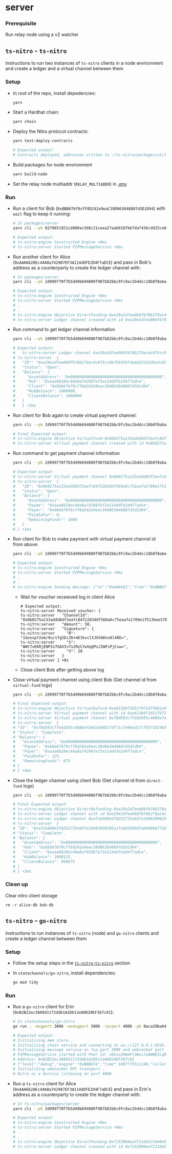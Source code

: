 # server

### Prerequisite

Run relay node using a v2 watcher

## `ts-nitro` - `ts-nitro`

Instructions to run two instances of `ts-nitro` clients in a node environment and create a ledger and a virtual channel between them

### Setup

* In root of the repo, install depedencies:

  ```bash
  yarn
  ```

* Start a Hardhat chain:

  ```bash
  yarn chain
  ```

* Deploy the Nitro protocol contracts:

  ```bash
  yarn test:deploy-contracts

  # Expected output:
  # Contracts deployed, addresses written to ~/ts-nitro/packages/util/src/addresses.json
  ```

* Build packages for node environment

  ```bash
  yarn build:node
  ```

* Set the relay node multiaddr (`RELAY_MULTIADDR`) in [.env](./.env)

### Run

* Run a client for Bob (`0xBBB676f9cFF8D242e9eaC39D063848807d3D1D94`) with `wait` flag to keep it running:

  ```bash
  # In packages/server
  yarn cli --pk 0279651921cd800ac560c21ceea27aab0107b67daf436cdd25ce84cad30159b4 --chainpk 59c6995e998f97a5a0044966f0945389dc9e86dae88c7a8412f4603b6b78690d --store ./bob-db --wait

  # Expected output:
  # ts-nitro:engine Constructed Engine +0ms
  # ts-nitro:server Started P2PMessageService +0ms
  ```

* Run another client for Alice (`0xAAA6628Ec44A8a742987EF3A114dDFE2D4F7aDCE`) and pass in Bob's address as a counterparty to create the ledger channel with:

  ```bash
  # In packages/server
  yarn cli --pk 2d999770f7b5d49b694080f987b82bbc9fc9ac2b4dcc10b0f8aba7d700f69c6d --chainpk ac0974bec39a17e36ba4a6b4d238ff944bacb478cbed5efcae784d7bf4f2ff80 --store ./alice-db --direct-fund --counterparty 0xBBB676f9cFF8D242e9eaC39D063848807d3D1D94

  # Expected output:
  # ts-nitro:engine Constructed Engine +0ms
  # ts-nitro:server Started P2PMessageService +0ms
  # .
  # .
  # ts-nitro:engine Objective DirectFunding-0xe29e2d7ee060fb78b279ac4c8f5cc9bf59334f3e0d25315d5e3c822ed0303d9e is complete & returned to API +26ms
  # ts-nitro:server Ledger channel created with id 0xe29e2d7ee060fb78b279ac4c8f5cc9bf59334f3e0d25315d5e3c822ed0303d9e
  ```

* Run command to get ledger channel information

  ```bash
  yarn cli --pk 2d999770f7b5d49b694080f987b82bbc9fc9ac2b4dcc10b0f8aba7d700f69c6d --chainpk ac0974bec39a17e36ba4a6b4d238ff944bacb478cbed5efcae784d7bf4f2ff80 --store ./alice-db --get-ledger-channel --ledger-channel 0xe29e2d7ee060fb78b279ac4c8f5cc9bf59334f3e0d25315d5e3c822ed0303d9e

  # Expected output:
  #   ts-nitro:server Ledger channel 0xe29e2d7ee060fb78b279ac4c8f5cc9bf59334f3e0d25315d5e3c822ed0303d9e status:
  # ts-nitro:server  {
  #   "ID": "0xe29e2d7ee060fb78b279ac4c8f5cc9bf59334f3e0d25315d5e3c822ed0303d9e",
  #   "Status": "Open",
  #   "Balance": {
  #     "AssetAddress": "0x0000000000000000000000000000000000000000",
  #     "Hub": "0xaaa6628ec44a8a742987ef3a114ddfe2d4f7adce",
  #     "Client": "0xbbb676f9cff8d242e9eac39d063848807d3d1d94",
  #     "HubBalance": 1000000,
  #     "ClientBalance": 1000000
  #   }
  #   } +2ms
  ```

* Run client for Bob again to create virtual payment channel:

  ```bash
  yarn cli --pk 2d999770f7b5d49b694080f987b82bbc9fc9ac2b4dcc10b0f8aba7d700f69c6d --chainpk ac0974bec39a17e36ba4a6b4d238ff944bacb478cbed5efcae784d7bf4f2ff80 --store ./alice-db --virtual-fund --counterparty 0xBBB676f9cFF8D242e9eaC39D063848807d3D1D94

  # Final Expected output:
  # ts-nitro:engine Objective VirtualFund-0x8b0275a133addd8df2eafc84f2283ddf560a6c75eaafa1709e1f513bee5787af is complete & returned to API +0ms
  # ts-nitro:server Virtual payment channel created with id 0x8b0275a133addd8df2eafc84f2283ddf560a6c75eaafa1709e1f513bee5787af
  ```

* Run command to get payment channel information

  ```bash
  yarn cli --pk 2d999770f7b5d49b694080f987b82bbc9fc9ac2b4dcc10b0f8aba7d700f69c6d --chainpk ac0974bec39a17e36ba4a6b4d238ff944bacb478cbed5efcae784d7bf4f2ff80 --store ./alice-db --get-payment-channel --payment-channel 0x8b0275a133addd8df2eafc84f2283ddf560a6c75eaafa1709e1f513bee5787af

  # Expected output:
  # ts-nitro:server Virtual payment channel 0x8b0275a133addd8df2eafc84f2283ddf560a6c75eaafa1709e1f513bee5787af status:
  # ts-nitro:server  {
  #   "ID": "0x8b0275a133addd8df2eafc84f2283ddf560a6c75eaafa1709e1f513bee5787af",
  #   "Status": "Open",
  #   "Balance": {
  #     "AssetAddress": "0x0000000000000000000000000000000000000000",
  #     "Payee": "0xaaa6628ec44a8a742987ef3a114ddfe2d4f7adce",
  #     "Payer": "0xbbb676f9cff8d242e9eac39d063848807d3d1d94",
  #     "PaidSoFar": 0,
  #     "RemainingFunds": 1000
  #   }
  # } +1ms
  ```

* Run client for Bob to make payment with virtual payment channel id from above:

  ```bash
  yarn cli --pk 2d999770f7b5d49b694080f987b82bbc9fc9ac2b4dcc10b0f8aba7d700f69c6d --chainpk ac0974bec39a17e36ba4a6b4d238ff944bacb478cbed5efcae784d7bf4f2ff80 --store ./alice-db --pay --amount 50 --payment-channel 0x8b0275a133addd8df2eafc84f2283ddf560a6c75eaafa1709e1f513bee5787af --wait

  # Expected output:
  # ts-nitro:engine Constructed Engine +0ms
  # ts-nitro:server Started P2PMessageService +0ms
  # .
  # .
  # ts-nitro:engine Sending message: {"to":"0xAAA662","from":"0xBBB676","payloadSummaries":[],"proposalSummaries":[],"payments":[{"amount":50,"channelId":"0xe613b9f1651f971473061a968823463e9570b83230c2bce734b21800f663e4aa"}],"rejectedObjectives":[]} +8ms
  ```

  * Wait for voucher receieved log in client Alice

    ```
    # Expected output:
    ts-nitro:server Received voucher: {
    ts-nitro:server   "ChannelId": "0x8b0275a133addd8df2eafc84f2283ddf560a6c75eaafa1709e1f513bee5787af",
    ts-nitro:server   "Amount": 50,
    ts-nitro:server   "Signature": {
    ts-nitro:server     "R": "iGoxsptIeA/0u/vTgSEcZ6+mE3kvclXJkhbKnv6l4RE=",
    ts-nitro:server     "S": "WWt7vEKRjENPIn7GAVIvTv2RzCYwVqQPxJIWFsPjCvw=",
    ts-nitro:server     "V": 28
    ts-nitro:server   }
    ts-nitro:server } +8s
    ```

  * Close client Bob after getting above log

* Close virtual payment channel using client Bob (Get channel id from `virtual-fund` logs)

  ```bash
  yarn cli --pk 2d999770f7b5d49b694080f987b82bbc9fc9ac2b4dcc10b0f8aba7d700f69c6d --chainpk ac0974bec39a17e36ba4a6b4d238ff944bacb478cbed5efcae784d7bf4f2ff80 --store ./alice-db --virtual-defund --payment-channel 0x8b0275a133addd8df2eafc84f2283ddf560a6c75eaafa1709e1f513bee5787af --get-payment-channel

  # Final Expected output:
  # ts-nitro:engine Objective VirtualDefund-0xe613b9f1651f971473061a968823463e9570b83230c2bce734b21800f663e4aa is complete & returned to API +1ms
  # ts-nitro:server Virtual payment channel with id 0xe613b9f1651f971473061a968823463e9570b83230c2bce734b21800f663e4aa closed
  # ts-nitro:server Virtual payment channel 0x78d563cf7e92b55c4086efa0424d4b1fdf71cfe06ad1fc79371924655d929637 status:
  # ts-nitro:server  {
  # "ID": "0x78d563cf7e92b55c4086efa0424d4b1fdf71cfe06ad1fc79371924655d929637",
  # "Status": "Complete",
  # "Balance": {
  #   "AssetAddress": "0x0000000000000000000000000000000000000000",
  #   "Payee": "0xbbb676f9cff8d242e9eac39d063848807d3d1d94",
  #   "Payer": "0xaaa6628ec44a8a742987ef3a114ddfe2d4f7adce",
  #   "PaidSoFar": 125,
  #   "RemainingFunds": 875
  # }
  # } +4ms
  ```

* Close the ledger channel using client Bob (Get channel id from `direct-fund` logs)

  ```bash
  yarn cli --pk 2d999770f7b5d49b694080f987b82bbc9fc9ac2b4dcc10b0f8aba7d700f69c6d --chainpk ac0974bec39a17e36ba4a6b4d238ff944bacb478cbed5efcae784d7bf4f2ff80 --store ./alice-db --direct-defund --ledger-channel 0xe29e2d7ee060fb78b279ac4c8f5cc9bf59334f3e0d25315d5e3c822ed0303d9e --get-ledger-channel

  # Final Expected output:
  # ts-nitro:engine Objective DirectDefunding-0xe29e2d7ee060fb78b279ac4c8f5cc9bf59334f3e0d25315d5e3c822ed0303d9e is complete & returned to API +1ms
  # ts-nitro:server Ledger channel with id 0xe29e2d7ee060fb78b279ac4c8f5cc9bf59334f3e0d25315d5e3c822ed0303d9e closed
  # ts-nitro:server Ledger channel 0xa7cb480e3f8252735e937e19683098295a1fab85609dfa04098bff3df71c4082 status:
  # ts-nitro:server  {
  # "ID": "0xa7cb480e3f8252735e937e19683098295a1fab85609dfa04098bff3df71c4082",
  # "Status": "Complete",
  # "Balance": {
  #   "AssetAddress": "0x0000000000000000000000000000000000000000",
  #   "Hub": "0xbbb676f9cff8d242e9eac39d063848807d3d1d94",
  #   "Client": "0xaaa6628ec44a8a742987ef3a114ddfe2d4f7adce",
  #   "HubBalance": 1000125,
  #   "ClientBalance": 999875
  # }
  # } +3ms
  ```

  <!-- TODO: Check balance on chain -->

### Clean up

Clear nitro client storage

```
rm -r alice-db bob-db
```

## `ts-nitro` - `go-nitro`

Instructions to run instances of `ts-nitro` (node) and `go-nitro` clients and create a ledger channel between them

### Setup

* Follow the setup steps in the [`ts-nitro`-`ts-nitro`](#setup) section

* In `statechannels/go-nitro`, install dependencies:

  ```bash
  go mod tidy
  ```

### Run

* Run a `go-nitro` client for Erin (`0xB2B22ec3889d11f2ddb1A1Db11e80D20EF367c01`):

  ```bash
  # In statechannels/go-nitro
  go run . -msgport 3006 -wsmsgport 5006 -rpcport 4006 -pk 0aca28ba64679f63d71e671ab4dbb32aaa212d4789988e6ca47da47601c18fe2 -chainpk 7c852118294e51e653712a81e05800f419141751be58f605c371e15141b007a6 -naaddress 0x5FbDB2315678afecb367f032d93F642f64180aa3 -vpaaddress 0xe7f1725E7734CE288F8367e1Bb143E90bb3F0512 -caaddress 0x9fE46736679d2D9a65F0992F2272dE9f3c7fa6e0

  # Expected output:
  # Initialising mem store...
  # Initializing chain service and connecting to ws://127.0.0.1:8545...
  # Initializing message service on tcp port 3006 and websocket port 5006...
  # P2PMessageService started with Peer Id: 16Uiu2HAmF7aWvcJoAWWE5LqRoxnZJUBbeKmtWrb2EN7VZgH9hXVH
  # Address: 0xB2B22ec3889d11f2ddb1A1Db11e80D20EF367c01
  # {"level":"debug","engine":"0xBBB676","time":1687775511148,"caller":"engine.go:151","message":"Constructed Engine"}
  # Initializing websocket RPC transport...
  # Nitro as a Service listening on port 4006
  ```

* Run a `ts-nitro` client for Alice (`0xAAA6628Ec44A8a742987EF3A114dDFE2D4F7aDCE`) and pass in Erin's address as a counterparty to create the ledger channel with:

  ```bash
  # In ts-nitro/packages/server
  yarn cli --pk 2d999770f7b5d49b694080f987b82bbc9fc9ac2b4dcc10b0f8aba7d700f69c6d --chainpk ac0974bec39a17e36ba4a6b4d238ff944bacb478cbed5efcae784d7bf4f2ff80 --store ./out/alice-db --counterparty 0xB2B22ec3889d11f2ddb1A1Db11e80D20EF367c01 --cp-multiaddr /ip4/127.0.0.1/tcp/5006/ws/p2p/16Uiu2HAmF7aWvcJoAWWE5LqRoxnZJUBbeKmtWrb2EN7VZgH9hXVH --direct-fund

  # Expected output:
  # ts-nitro:engine Constructed Engine +0ms
  # ts-nitro:server Started P2PMessageService +0ms
  # .
  # .
  # ts-nitro:engine Objective DirectFunding-0xf253988eaf211642c5449e5707c58ed1a91eb3d60f26a5d2b721f26d12591165 is complete & returned to API +1ms
  # ts-nitro:server Ledger channel created with id 0xf253988eaf211642c5449e5707c58ed1a91eb3d60f26a5d2b721f26d12591165
  ```
